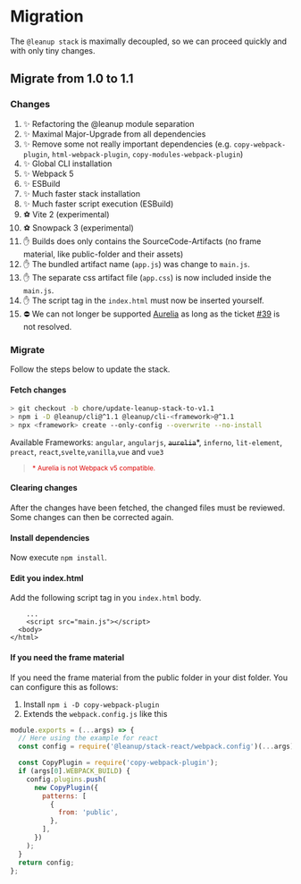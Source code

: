 # Migration

The `@leanup stack` is maximally decoupled, so we can proceed quickly and with only tiny changes.

## Migrate from 1.0 to 1.1

### Changes

1. ✨ Refactoring the @leanup module separation
2. ✨ Maximal Major-Upgrade from all dependencies
3. ✨ Remove some not really important dependencies (e.g. `copy-webpack-plugin`, `html-webpack-plugin`, `copy-modules-webpack-plugin`)
4. ✨ Global CLI installation
5. ✨ Webpack 5
6. ✨ ESBuild
7. ✨ Much faster stack installation
8. ✨ Much faster script execution (ESBuild)
9. ⚽ Vite 2 (experimental)
10. ⚽ Snowpack 3 (experimental)
11. ✋ Builds does only contains the SourceCode-Artifacts (no frame material, like public-folder and their assets)
12. ✋ The bundled artifact name (`app.js`) was change to `main.js`.
13. ✋ The separate css artifact file (`app.css`) is now included inside the `main.js`.
14. ✋ The script tag in the `index.html` must now be inserted yourself.
15. ⛔ We can not longer be supported [Aurelia](https://aurelia.io/) as long as the ticket [#39](https://github.com/leanupjs/leanup/issues/39) is not resolved.

### Migrate

Follow the steps below to update the stack.

#### Fetch changes

```bash
> git checkout -b chore/update-leanup-stack-to-v1.1
> npm i -D @leanup/cli@^1.1 @leanup/cli-<framework>@^1.1
> npx <framework> create --only-config --overwrite --no-install
```

Available Frameworks: `angular`, `angularjs`, ~~`aurelia`~~\*, `inferno`, `lit-element`, `preact`, `react`,`svelte`,`vanilla`,`vue` and `vue3`

> <small style="color: #d00">\* Aurelia is not Webpack v5 compatible.</small>

#### Clearing changes

After the changes have been fetched, the changed files must be reviewed. Some changes can then be corrected again.

#### Install dependencies

Now execute `npm install`.

#### Edit you index.html

Add the following script tag in you `index.html` body.

```html{2}
    ...
    <script src="main.js"></script>
  <body>
</html>
```

#### If you need the frame material

If you need the frame material from the public folder in your dist folder. You can configure this as follows:

1. Install `npm i -D copy-webpack-plugin`
2. Extends the `webpack.config.js` like this<br>

```js
module.exports = (...args) => {
  // Here using the example for react
  const config = require('@leanup/stack-react/webpack.config')(...args);

  const CopyPlugin = require('copy-webpack-plugin');
  if (args[0].WEBPACK_BUILD) {
    config.plugins.push(
      new CopyPlugin({
        patterns: [
          {
            from: 'public',
          },
        ],
      })
    );
  }
  return config;
};
```
